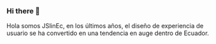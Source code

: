 ### Hi there 👋
Hola somos JSlinEc, en los últimos años, el diseño de experiencia de usuario se ha convertido en una tendencia en auge dentro de Ecuador.
